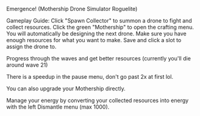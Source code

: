 Emergence! (Mothership Drone Simulator Roguelite)

Gameplay Guide:
Click "Spawn Collector" to summon a drone to fight and collect resources. Click the green "Mothership" to open the crafting menu. You will automatically be designing the next drone. Make sure you have enough resources for what you want to make. Save and click a slot to assign the drone to. 

Progress through the waves and get better resources (currently you'll die around wave 21)

There is a speedup in the pause menu, don't go past 2x at first lol. 

You can also upgrade your Mothership directly. 

Manage your energy by converting your collected resources into energy with the left Dismantle menu (max 1000). 
